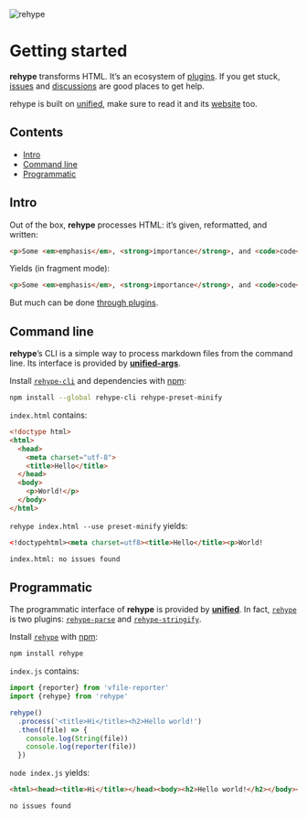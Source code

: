 ![rehype][logo]

# Getting started

**rehype** transforms HTML.
It’s an ecosystem of [plugins][].
If you get stuck, [issues][] and [discussions][] are good places to get help.

rehype is built on [unified][], make sure to read it and its [website][] too.

## Contents

*   [Intro](#intro)
*   [Command line](#command-line)
*   [Programmatic](#programmatic)

## Intro

Out of the box, **rehype** processes HTML: it’s given, reformatted, and
written:

```html
<p>Some <em>emphasis</em>, <strong>importance</strong>, and <code>code</code>.
```

Yields (in fragment mode):

```html
<p>Some <em>emphasis</em>, <strong>importance</strong>, and <code>code</code>.</p>
```

But much can be done [through plugins][plugins].

## Command line

**rehype**’s CLI is a simple way to process markdown files from the
command line.
Its interface is provided by [**unified-args**][unified-args].

Install [`rehype-cli`][cli] and dependencies with [npm][]:

```sh
npm install --global rehype-cli rehype-preset-minify
```

`index.html` contains:

```html
<!doctype html>
<html>
  <head>
    <meta charset="utf-8">
    <title>Hello</title>
  </head>
  <body>
    <p>World!</p>
  </body>
</html>
```

`rehype index.html --use preset-minify` yields:

```html
<!doctypehtml><meta charset=utf8><title>Hello</title><p>World!
```

```txt
index.html: no issues found
```

## Programmatic

The programmatic interface of **rehype** is provided by [**unified**][unified].
In fact, [`rehype`][api] is two plugins:
[`rehype-parse`][parse] and [`rehype-stringify`][stringify].

Install [`rehype`][api] with [npm][]:

```sh
npm install rehype
```

`index.js` contains:

```js
import {reporter} from 'vfile-reporter'
import {rehype} from 'rehype'

rehype()
  .process('<title>Hi</title><h2>Hello world!')
  .then((file) => {
    console.log(String(file))
    console.log(reporter(file))
  })
```

`node index.js` yields:

```html
<html><head><title>Hi</title></head><body><h2>Hello world!</h2></body></html>
```

```txt
no issues found
```

<!-- Definitions -->

[logo]: https://raw.githubusercontent.com/rehypejs/rehype/cb624bd/logo.svg?sanitize=true

[issues]: https://github.com/rehypejs/rehype/issues

[discussions]: https://github.com/rehypejs/rehype/discussions

[npm]: https://docs.npmjs.com/cli/install

[api]: https://github.com/rehypejs/rehype/tree/main/packages/rehype

[plugins]: https://github.com/rehypejs/rehype/tree/main/doc/plugins.md

[unified]: https://github.com/unifiedjs/unified

[website]: https://unifiedjs.com

[parse]: https://github.com/rehypejs/rehype/tree/main/packages/rehype-parse

[stringify]: https://github.com/rehypejs/rehype/tree/main/packages/rehype-stringify

[unified-args]: https://github.com/unifiedjs/unified-args

[cli]: https://github.com/rehypejs/rehype/tree/main/packages/rehype-cli
